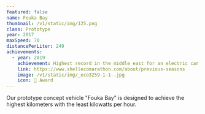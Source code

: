 ```yaml
---
featured: false
name: Fouka Bay
thumbnail: /v1/static/img/125.png
class: Prototype
year: 2017
maxSpeed: 70
distancePerLiter: 249
achievements:
  - year: 2019
    achievement: Highest record in the middle east for an electric car
    link: https://www.shellecomarathon.com/about/previous-seasons
    image: /v1/static/img/_eco3259-1-1-.jpg
    icon: 🌟 Award
---
```

Our prototype concept vehicle "Fouka Bay" is designed to achieve the highest kilometers with the least kilowatts per hour.